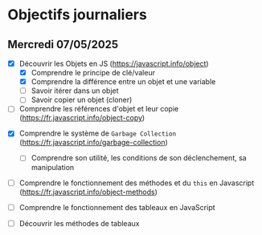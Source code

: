 # Objectifs journaliers

## Mercredi 07/05/2025

- [x] Découvrir les Objets en JS (https://javascript.info/object)
  - [x] Comprendre le principe de clé/valeur
  - [x] Comprendre la différence entre un objet et une variable
  - [ ] Savoir itérer dans un objet
  - [ ] Savoir copier un objet (cloner)
- [ ] Comprendre les références d'objet et leur copie (https://fr.javascript.info/object-copy)

* [x] Comprendre le système de `Garbage Collection` (https://fr.javascript.info/garbage-collection)
  - [ ] Comprendre son utilité, les conditions de son déclenchement, sa manipulation
* [ ] Comprendre le fonctionnement des méthodes et du `this` en Javascript (https://fr.javascript.info/object-methods)
* [ ] Comprendre le fonctionnement des tableaux en JavaScript
* [ ] Découvrir les méthodes de tableaux


